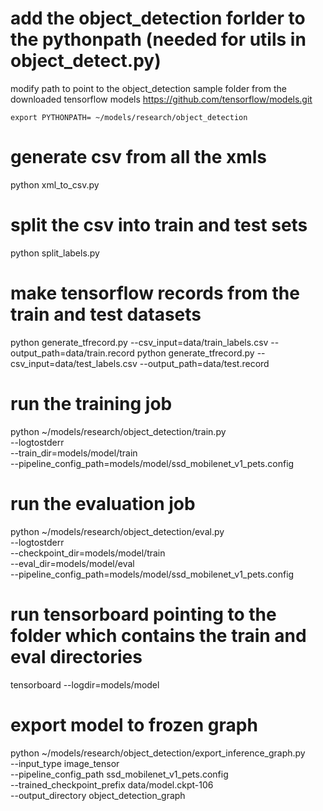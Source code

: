 # add the object_detection forlder to the pythonpath (needed for utils in object_detect.py)
modify path to point to the object_detection sample folder from the downloaded tensorflow models
https://github.com/tensorflow/models.git

`export PYTHONPATH= ~/models/research/object_detection`

# generate csv from all the xmls
python xml_to_csv.py

# split the csv into train and test sets
python split_labels.py

# make tensorflow records from the train and test datasets
python generate_tfrecord.py --csv_input=data/train_labels.csv  --output_path=data/train.record
python generate_tfrecord.py --csv_input=data/test_labels.csv  --output_path=data/test.record

# run the training job
python ~/models/research/object_detection/train.py \
        --logtostderr \
        --train_dir=models/model/train \
        --pipeline_config_path=models/model/ssd_mobilenet_v1_pets.config

# run the evaluation job
python ~/models/research/object_detection/eval.py \
        --logtostderr \
        --checkpoint_dir=models/model/train \
        --eval_dir=models/model/eval \
        --pipeline_config_path=models/model/ssd_mobilenet_v1_pets.config

# run tensorboard pointing to the folder which contains the train and eval directories
tensorboard --logdir=models/model

# export model to frozen graph
python ~/models/research/object_detection/export_inference_graph.py \
    --input_type image_tensor \
    --pipeline_config_path ssd_mobilenet_v1_pets.config \
    --trained_checkpoint_prefix data/model.ckpt-106 \
    --output_directory object_detection_graph
